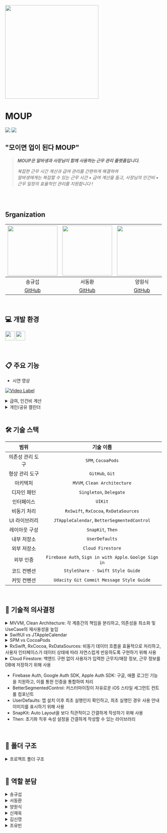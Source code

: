 <img src ="https://github.com/user-attachments/assets/0abd18c7-e832-44fc-99e7-9604d8fae656" height="300">

# MOUP
<img src ="https://github.com/user-attachments/assets/62d6691e-0010-45a5-a754-8f201454997f">
<img src ="https://github.com/user-attachments/assets/eb2a4ae7-9ba0-4007-8ea4-265c55ed8858">


## "모이면 업이 된다 MOUP"
> ***MOUP은 알바생과 사장님이 함께 사용하는 근무 관리 플랫폼입니다.***
> 
> 
> *복잡한 근무 시간 계산과 급여 관리를 간편하게 해결하여*<br>
> *알바생에게는 복잡할 수 있는 근무 시간 • 급여 계산을 돕고, 사장님의 인건비 • 근무 일정의 효율적인 관리를 지원합니다 !*


<br><br>
## 5rganization



<img src="https://github.com/user-attachments/assets/182646ff-97cd-4c25-96c8-7edc91c39450" width="160"> | <img src="https://github.com/user-attachments/assets/62b319b2-6718-496a-9c60-1ca3563e4a0b" width="160"> | <img src="https://github.com/user-attachments/assets/701f9995-1a85-444a-97c0-05b5ce8e9a8f" width="160"> | <img src="https://github.com/user-attachments/assets/a448d21a-ce4c-41cf-b63f-5cb8c3fd321d" width="160"> | <img src="https://github.com/user-attachments/assets/882dcce8-a4f9-4a71-b6a7-06ddcfa50d4f" width="160"> | <img src="https://github.com/user-attachments/assets/4378d8fb-c022-4a89-9b06-eb187f743ac7" width="160"> 
:---------:|:----------:|:---------:|:---------:|:---------:|:---------:|
송규섭 | 서동환 | 양원식 | 신재욱 | 김신영 | 조유빈
[GitHub](https://github.com/SongKyuSeob) | [GitHub](https://github.com/SNMac) | [GitHub](https://github.com/Sheep1sik) | [GitHub](https://github.com/tls427wodnr) | [GitHub](https://github.com/ksyq12) |
<br>





## 💻 개발 환경

<img src ="https://img.shields.io/badge/Xcode-16.3-blue?logo=xcode" height="30"> <img src ="https://img.shields.io/badge/iOS-16.0-white.svg" height="30">

<br>

## 📋 주요 기능
- 시연 영상

[![Video Label](http://img.youtube.com/vi/sKyvHlRNo44/0.jpg)](https://youtube.com/shorts/sKyvHlRNo44)
<br>

<details>
<summary> 급여, 인건비 계산 </summary>
	
![알바생 급여 계산1](https://github.com/user-attachments/assets/43d014b0-479f-4230-bfbf-b2d915d3c438)
![알바생 급여 계산2](https://github.com/user-attachments/assets/eb00f77b-78b7-493a-b9ea-e82426e81a08)

> **급여/인건비 계산**
>
> - 근무지 등록시 해당 근무지에 대한 시급/고정급을 입력하면 실제 근무한 시간에 맞춰 자동으로 급여/인건비를 계산합니다.
> - (알바생) 한 근무지에서 이번달 오늘까지 번 돈과 모든 근무지에서 총 급여를 계산하여 제공합니다.
> - (사장님) 나의 매장에 속한 알바생들 각각의 인건비, 총 인건비를 계산하여 제공합니다.
<br>
</details>

<details>
<summary> 개인/공유 캘린더 </summary>
	
![알바생 캘린더](https://github.com/user-attachments/assets/59badc09-b03a-458a-a620-6a6101b85491)

> **개인/공유 캘린더**
>
> - 개인 캘린더는 사용자가 언제 근무가 있는지, 해당 근무의 급여는 얼마인지 보여주는 캘린더 입니다.
> - 공유 캘린더에선 근무지/매장마다 근무하는 모든 인원의 근무 일정을 알 수 있습니다.
> - 필터 기능을 통해 사용자가 원하는 근무지의 일정만 선택하여 보는것이 가능합니다.
<br>
</details>

<br>


## 🛠️ 기술 스택

범위 | 기술 이름 |
:---------:|:----------:|
의존성 관리 도구 | `SPM`, `CocoaPods`
형상 관리 도구 | `GitHub`, `Git`
아키텍처 | `MVVM`, `Clean Architecture`
디자인 패턴 | `Singleton`, `Delegate`
인터페이스 | `UIKit`
비동기 처리 | `RxSwift`, `RxCocoa`, `RxDataSources`
UI 라이브러리 | `JTAppleCalendar`, `BetterSegmentedControl`
레이아웃 구성 | `SnapKit`, `Then`
내부 저장소 | `UserDefaults`
외부 저장소 | `Cloud Firestore`
외부 인증 | `Firebase Auth`, `Sign in with Apple`. `Goolge Sign in`
코드 컨벤션 | `StyleShare - Swift Style Guide`
커밋 컨벤션 | `Udacity Git Commit Message Style Guide`


<br>


## 🤔 기술적 의사결정
<details>
	<summary> MVVM, Clean Architecture: 각 계층간의 책임을 분리하고, 의존성을 최소화 및 UseCase의 재사용성을 높임 </summary>	
	
	- 문제 상황
	  - 하나의 화면 수정 시 다양한 책임들이 얽혀 코드 변경 범위가 커짐. 비즈니스 로직, 네트워크 처리, 상태 관리, UI 처리가 모두 강하게 결합되는 문제가 발생
	- MVVM과 Clean Architecture를 도입하여 View는 UI 처리만 담당, 상태 관리는 ViewModel에서, 비즈니스 로직을 UseCase, Repository, Data Layer로 완전히 분리
        - 장점
          - 레이어 간 인터페이스를 명확히 하여 의존성 주입이 쉬운 구조로 개발
          - 역할을 분리하여 책임이 명확해지고 깔끔한 코드 작성 가능
          - 새로운 기능을 도입하거나 교체해도 도메인 로직에 영향 없음
          - ViewModel은 UseCase에만 의존하기 때문에 앱의 핵심 로직 추상화 가능
          - 상위 계층(Presentation)이 하위 계층(Data)의 구현체가 아니라 추상 타입에 의존하여 구체적인 구현을 몰라도 되는 구조
          - 인터페이스(Protocol)를 가운데에 두고, 상위 계층과 하위 계층이 인터페이스를 바라보기 때문에 의존성 역전이 발생함

 </details>

<details>
	<summary> SwiftUI vs JTAppleCalendar </summary>
	
	- 캘린더의 구현 방법을 정할 때 SwiftUI와 외부 라이브러리 사이에서 고민
	- UIKit+RxSwift의 일관성과 커스텀 자유도를 높이기 위해 JTAppleCalendar 채택

</details>

<details>
	<summary> SPM vs CocoaPods </summary>
	
	- CocoaPods만 지원하는 라이브러리인 JTAppleCalendar를 도입할 때 SPM과 CocoaPods를 혼용할지, CocoaPods로 모든 라이브러리를 통합할지 고민
	- SPM이 갖는 이점인 Xcode와 통합된 환경, 빠른 빌드 시간을 가져가기 위해 JTAppleCalendar만 별도로 CocoaPods로 관리
	
</details>


<details>
	<summary> RxSwift, RxCocoa, RxDataSources: 비동기 데이터 흐름을 효율적으로 처리하고, 사용자 인터페이스가 데이터 상태에 따라 자연스럽게 반응하도록 구현하기 위해 사용 </summary>
	
	- Input 구조체는 다양한 사용자 이벤트를 Observable 형태로 받아 이벤트 흐름을 선언형으로 정의하고 각각의 반응을 명확하게 구분
	- ViewModel 내부 상태는 Relay로 관리하여 UI에 필요한 데이터를 보존하고, 외부에서는 `.asObservable()`로 안전하게 구독하여 View와 단방향 바인딩 가능
	- `transform()` 메서드 내부에서 `.flatMap` 등 다양한 연산자를 사용해 이벤트 흐름을 구성하고 코드의 가독성과 유지보수성 향상 가능. 비동기 데이터 흐름과 에러처리, 사이드 이펙트 처리 가능
	- Output으로 정의한 데이터를 View에서는 UI만 반응하게 하여 상태 변화와 UI 이벤트 처리 분리 가능
	
</details>

<details>
	<summary> Cloud Firestore: 백엔드 구현 없이 사용자가 입력한 근무지/매장 정보, 근무 정보를 DB에 저장하기 위해 사용 </summary>
	
	- 의사결정 당시 팀 내 상황
	  - 짧은 일정으로 빠른 MVP 개발 및 배포를 진행하고 유저 테스트를 거쳐 앱 업데이트를 목표로 삼음
	- 도입시 장점
	  - Firestore는 문서(document)와 컬렉션(collection) 구조로 되어 있어 유연한 데이터 모델링 가능
	  - 로그인/인증과 연동이 필요했고 팀원 모두가 동시에 접근하고 협업 가능한 구조 필요
	  - 따로 백엔드를 관리하거나 서버 인프라를 관리하지 않아도 되고, 콘솔에서 바로 데이터 확인/수정 가능
 
 </details>

 - Firebase Auth, Google Auth SDK, Apple Auth SDK: 구글, 애플 로그인 기능을 지원하고, 이를 통한 인증을 통합하여 처리
 - BetterSegmentedControl: 커스터마이징이 자유로운 iOS 스타일 세그먼트 컨트롤 컴포넌트
 - UserDefaults: 앱 설치 이후 최초 실행인지 확인하고, 최초 실행인 경우 사용 안내 이미지를 표시하기 위해 사용
 - SnapKit: Auto Layout을 보다 직관적이고 간결하게 작성하기 위해 사용
 - Then: 초기화 직후 속성 설정을 간결하게 작성할 수 있는 라이브러리

<br>
 

## 📂 폴더 구조

<details>
<summary> 프로젝트 폴더 구조 </summary>
<div markdown="1">

```bash
.
├── App
├── Common
│   ├── Managers
│   └── Utils
├── Data
│   ├── Repositories
│   └── Services
├── Domain
│   ├── Entities
│   ├── Interfaces
│   └── UseCases
├── Presentation
│   ├── Calendar
│   ├── Components
│   ├── Home
│   ├── Login
│   ├── MyPage
│   ├── Notification
│   ├── Onboarding
│   ├── Registration
│   ├── Routine
│   ├── Signup
│   └── TabBar
└── Resources
    ├── Assets.xcassets
    ├── Base.lproj
    ├── Firebase
    ├── Fonts
    ├── JSON
    └── ko.lproj

```
  
</details>

<br>
	
## 🌷 역할 분담
<details>
<summary> 송규섭 </summary>
<div markdown="1">
	
 - 역할 별 홈 구현
 - 루틴 관리 구현


</div>
</details>
	
<details>
<summary> 서동환 </summary>
<div markdown="1"> 

 - JTAppleCalendar 라이브러리를 통한 캘린더 구현
 - Apple 로그인 구현


</div>
</details>
  
<details>
<summary> 양원식 </summary>
<div markdown="1">

 - Google 로그인 구현
 - Firebase 관련 핵심 서비스 연동
 - 도메인 레이어까지 구현


</div>
</details>

<details>
<summary> 신재욱 </summary>
<div markdown="1">
	
 - 근무지 등록/수정 구현
 - 근무 등록/수정 구현
 - 루틴 등록/수정 구현

 

</div>
</details>

<details>
<summary> 김신영 </summary>
<div markdown="1">
	
 - 초대 코드로 근무지 등록
 - 마이페이지 구현
   

</div>
</details>

<details>
<summary> 조유빈 </summary>
<div markdown="1">
	
 - 와이어프레임
 - UI 구성
 - 디자인 시스템 제작
 - 전반적인 화면 디자인
   

</div>
</details>
